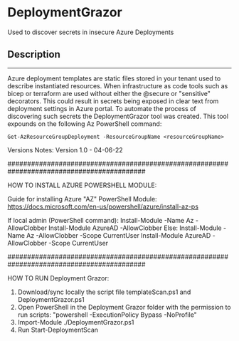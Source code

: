 # DeploymentGrazor

Used to discover secrets in insecure Azure Deployments          

## Description
----------------------

Azure deployment templates are static files stored in your tenant used to describe instantiated resources. When infrastructure as code tools such as bicep or terraform are used without either the @secure or "sensitive" decorators. This could result in secrets being exposed in clear text from deployment settings in Azure portal. To automate the process of discovering such secrets the DeploymentGrazor tool was created.  This tool expounds on the following Az PowerShell command:

~~~
Get-AzResourceGroupDeployment -ResourceGroupName <resourceGroupName>
~~~


Versions Notes:
Version 1.0 - 04-06-22


###########################################################################################

HOW TO INSTALL AZURE POWERSHELL MODULE:

Guide for installing Azure "AZ" PowerShell Module:
https://docs.microsoft.com/en-us/powershell/azure/install-az-ps



If local admin (PowerShell command):
    Install-Module -Name Az -AllowClobber
    Install-Module AzureAD -AllowClobber
Else:
    Install-Module -Name Az -AllowClobber -Scope CurrentUser
    Install-Module AzureAD -AllowClobber -Scope CurrentUser
    
###########################################################################################

HOW TO RUN Deployment Grazor:

1) Download/sync locally the script file templateScan.ps1 and DeploymentGrazor.ps1
2) Open PowerShell in the Deployment Grazor folder with the permission to run scripts:
   "powershell -ExecutionPolicy Bypass -NoProfile"
3) Import-Module ./DeploymentGrazor.ps1
4) Run Start-DeploymentScan  

